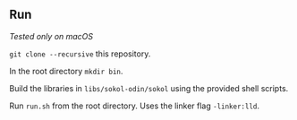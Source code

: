 ## Run

*Tested only on macOS*

`git clone --recursive` this repository.

In the root directory `mkdir bin`.

Build the libraries in `libs/sokol-odin/sokol` using the provided shell scripts.

Run `run.sh` from the root directory. Uses the linker flag `-linker:lld`.
